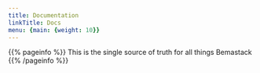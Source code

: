 ```yaml
---
title: Documentation
linkTitle: Docs
menu: {main: {weight: 10}}
---
```


{{% pageinfo %}}
This is the single source of truth for all things Bemastack
{{% /pageinfo %}}
